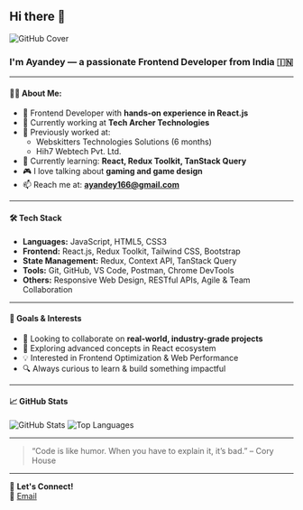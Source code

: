 ## Hi there 👋

![GitHub Cover](https://github.com/user-attachments/assets/062f331f-0aa4-4cb3-b8dd-7c3e834a014b)

### I'm Ayandey — a passionate Frontend Developer from India 🇮🇳

---

#### 👨‍💻 About Me:

- 🎯 Frontend Developer with **hands-on experience in React.js**
- 🏢 Currently working at **Tech Archer Technologies**
- 💼 Previously worked at:
  - Webskitters Technologies Solutions (6 months)
  - Hih7 Webtech Pvt. Ltd.
- 🌱 Currently learning: **React, Redux Toolkit, TanStack Query**
- 🎮 I love talking about **gaming and game design**
- 📫 Reach me at: **ayandey166@gmail.com**

---

#### 🛠️ Tech Stack

- **Languages:** JavaScript, HTML5, CSS3
- **Frontend:** React.js, Redux Toolkit, Tailwind CSS, Bootstrap
- **State Management:** Redux, Context API, TanStack Query
- **Tools:** Git, GitHub, VS Code, Postman, Chrome DevTools
- **Others:** Responsive Web Design, RESTful APIs, Agile & Team Collaboration

---

#### 🌟 Goals & Interests

- 👯 Looking to collaborate on **real-world, industry-grade projects**
- 🚀 Exploring advanced concepts in React ecosystem
- 💡 Interested in Frontend Optimization & Web Performance
- 🔍 Always curious to learn & build something impactful

---

#### 📈 GitHub Stats

![GitHub Stats](https://github-readme-stats.vercel.app/api?username=beingayandey&show_icons=true&theme=radical)
![Top Languages](https://github-readme-stats.vercel.app/api/top-langs/?username=beingayandey&layout=compact&theme=radical)

---

> “Code is like humor. When you have to explain it, it’s bad.” – Cory House

---

🔗 **Let's Connect!**  
📧 [Email](mailto:ayandey166@gmail.com)

